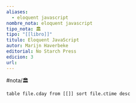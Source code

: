 ```yaml
---
aliases:
  - eloquent javascript
nombre_nota: eloquent javascript
tipo_nota: 🏛️
tipo: "[[libro]]"
titulo: Eloquent JavaScript
autor: Marijn Haverbeke
editorial: No Starch Press
edicion: 3
url:
---
```


#nota/🏛️


```dataview
table file.cday from [[]] sort file.ctime desc
```





